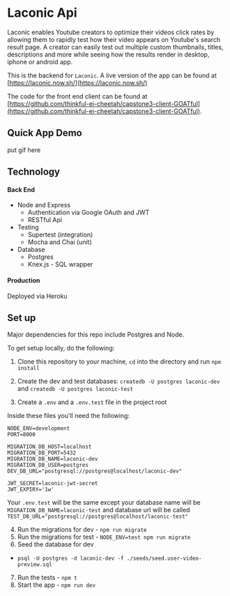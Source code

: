 # Laconic Api

Laconic enables Youtube creators to optimize their videos click rates by allowing them to rapidly test how their video appears on Youtube's search result page.  A creator can easily test out multiple custom thumbnails, titles, descriptions and more while seeing how the results render in desktop, iphone or android app.

This is the backend for `Laconic`.  A live version of the app can be found at [https://laconic.now.sh/](https://laconic.now.sh/)

The code for the front end client can be found at [https://github.com/thinkful-ei-cheetah/capstone3-client-GOATful](https://github.com/thinkful-ei-cheetah/capstone3-client-GOATful).
 
## Quick App Demo

put gif here

## Technology

#### Back End

* Node and Express
  * Authentication via Google OAuth and JWT
  * RESTful Api
* Testing
  * Supertest (integration)
  * Mocha and Chai (unit)
* Database
  * Postgres
  * Knex.js - SQL wrapper

#### Production

Deployed via Heroku


## Set up

Major dependencies for this repo include Postgres and Node.

To get setup locally, do the following:

1. Clone this repository to your machine, `cd` into the directory and run `npm install`
2. Create the dev and test databases: `createdb -U postgres laconic-dev` and `createdb -U postgres laconic-test`

3. Create a `.env` and a `.env.test` file in the project root

Inside these files you'll need the following:

````
NODE_ENV=development
PORT=8000

MIGRATION_DB_HOST=localhost
MIGRATION_DB_PORT=5432
MIGRATION_DB_NAME=laconic-dev
MIGRATION_DB_USER=postgres
DEV_DB_URL="postgresql://postgres@localhost/laconic-dev"

JWT_SECRET=laconic-jwt-secret
JWT_EXPIRY='1w'
````

Your `.env.test` will be the same except your database name will be `MIGRATION_DB_NAME=laconic-test` and database url will be called `TEST_DB_URL="postgresql://postgres@localhost/laconic-test"`

4. Run the migrations for dev - `npm run migrate`
5. Run the migrations for test - `NODE_ENV=test npm run migrate`
6. Seed the database for dev

* `psql -U postgres -d laconic-dev -f ./seeds/seed.user-video-preview.sql`

7. Run the tests - `npm t`
8. Start the app - `npm run dev`